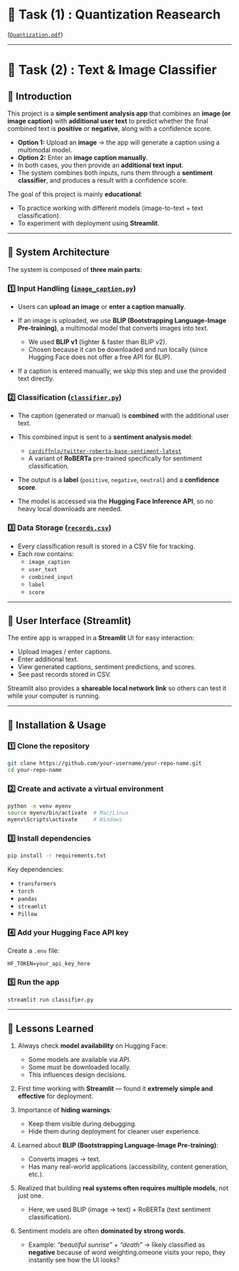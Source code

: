 # 📌 Task (1) : Quantization Reasearch 

([`Quantization.pdf`](./Quantization.pdf))

--- 

# 📌 Task (2) : Text & Image Classifier

## 📍 Introduction

This project is a **simple sentiment analysis app** that combines an **image (or image caption)** with **additional user text** to predict whether the final combined text is **positive** or **negative**, along with a confidence score.

* **Option 1:** Upload an **image** → the app will generate a caption using a multimodal model.
* **Option 2:** Enter an **image caption manually**.
* In both cases, you then provide an **additional text input**.
* The system combines both inputs, runs them through a **sentiment classifier**, and produces a result with a confidence score.

The goal of this project is mainly **educational**:

* To practice working with different models (image-to-text + text classification).
* To experiment with deployment using **Streamlit**.

---

## 📍 System Architecture

The system is composed of **three main parts**:
### 1️⃣ Input Handling ([`image_caption.py`](./image_caption.py))

* Users can **upload an image** or **enter a caption manually**.
* If an image is uploaded, we use **BLIP (Bootstrapping Language-Image Pre-training)**, a multimodal model that converts images into text.

  * We used **BLIP v1** (lighter & faster than BLIP v2).
  * Chosen because it can be downloaded and run locally (since Hugging Face does not offer a free API for BLIP).
* If a caption is entered manually, we skip this step and use the provided text directly.

### 2️⃣ Classification ([`classifier.py`](./classifier.py))

* The caption (generated or manual) is **combined** with the additional user text.
* This combined input is sent to a **sentiment analysis model**:

  * [`cardiffnlp/twitter-roberta-base-sentiment-latest`](https://huggingface.co/cardiffnlp/twitter-roberta-base-sentiment-latest)
  * A variant of **RoBERTa** pre-trained specifically for sentiment classification.
* The output is a **label** (`positive`, `negative`, `neutral`) and a **confidence score**.
* The model is accessed via the **Hugging Face Inference API**, so no heavy local downloads are needed.

### 3️⃣ Data Storage ([`records.csv`](./records.csv))

* Every classification result is stored in a CSV file for tracking.
* Each row contains:
  * `image_caption`
  * `user_text`
  * `combined_input`
  * `label`
  * `score`

---

## 📍 User Interface (Streamlit)

The entire app is wrapped in a **Streamlit** UI for easy interaction:

* Upload images / enter captions.
* Enter additional text.
* View generated captions, sentiment predictions, and scores.
* See past records stored in CSV.

Streamlit also provides a **shareable local network link** so others can test it while your computer is running.

---

## 📍 Installation & Usage

### 1️⃣ Clone the repository

```bash
git clone https://github.com/your-username/your-repo-name.git
cd your-repo-name
```

### 2️⃣ Create and activate a virtual environment

```bash
python -m venv myenv
source myenv/bin/activate  # Mac/Linux
myenv\Scripts\activate     # Windows
```

### 3️⃣ Install dependencies

```bash
pip install -r requirements.txt
```

Key dependencies:

* `transformers`
* `torch`
* `pandas`
* `streamlit`
* `Pillow`

### 4️⃣ Add your Hugging Face API key

Create a `.env` file:

```
HF_TOKEN=your_api_key_here
```

### 5️⃣ Run the app

```bash
streamlit run classifier.py
```

---

## 📍 Lessons Learned

1. Always check **model availability** on Hugging Face:
   * Some models are available via API.
   * Some must be downloaded locally.
   * This influences design decisions.

2. First time working with **Streamlit** — found it **extremely simple and effective** for deployment.

3. Importance of **hiding warnings**:
   * Keep them visible during debugging.
   * Hide them during deployment for cleaner user experience.

4. Learned about **BLIP (Bootstrapping Language-Image Pre-training)**:
   * Converts images → text.
   * Has many real-world applications (accessibility, content generation, etc.).

5. Realized that building **real systems often requires multiple models**, not just one.
   * Here, we used BLIP (image → text) + RoBERTa (text sentiment classification).

6. Sentiment models are often **dominated by strong words**.
   * Example: *“beautiful sunrise” + “death”* → likely classified as **negative** because of word weighting.omeone visits your repo, they instantly see how the UI looks?
